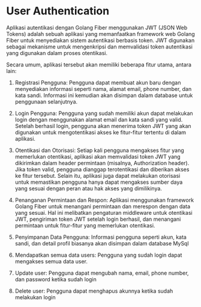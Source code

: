 # User Authentication

Aplikasi autentikasi dengan Golang Fiber menggunakan JWT (JSON Web Tokens) adalah sebuah aplikasi yang memanfaatkan framework web Golang Fiber untuk menyediakan sistem autentikasi berbasis token. JWT digunakan sebagai mekanisme untuk mengenkripsi dan memvalidasi token autentikasi yang digunakan dalam proses otentikasi.

Secara umum, aplikasi tersebut akan memiliki beberapa fitur utama, antara lain:

1. Registrasi Pengguna: Pengguna dapat membuat akun baru dengan menyediakan informasi seperti nama, alamat email, phone number, dan kata sandi. Informasi ini kemudian akan disimpan dalam database untuk penggunaan selanjutnya.

2. Login Pengguna: Pengguna yang sudah memiliki akun dapat melakukan login dengan menggunakan alamat email dan kata sandi yang valid. Setelah berhasil login, pengguna akan menerima token JWT yang akan digunakan untuk mengotentikasi akses ke fitur-fitur tertentu di dalam aplikasi.

3. Otentikasi dan Otorisasi: Setiap kali pengguna mengakses fitur yang memerlukan otentikasi, aplikasi akan memvalidasi token JWT yang dikirimkan dalam header permintaan (misalnya, Authorization header). Jika token valid, pengguna dianggap terotentikasi dan diberikan akses ke fitur tersebut. Selain itu, aplikasi juga dapat melakukan otorisasi untuk memastikan pengguna hanya dapat mengakses sumber daya yang sesuai dengan peran atau hak akses yang dimilikinya.

4. Penanganan Permintaan dan Respon: Aplikasi menggunakan framework Golang Fiber untuk menangani permintaan dan merespon dengan data yang sesuai. Hal ini melibatkan pengaturan middleware untuk otentikasi JWT, pengiriman token JWT setelah login berhasil, dan menangani permintaan untuk fitur-fitur yang memerlukan otentikasi.

5. Penyimpanan Data Pengguna: Informasi pengguna seperti akun, kata sandi, dan detail profil biasanya akan disimpan dalam database MySql

6. Mendapatkan semua data users: Pengguna yang sudah login dapat mengakses semua data user.
7. Update user: Pengguna dapat mengubah nama, email, phone number, dan password ketika sudah login
8. Delete user: Pengguna dapat menghapus akunnya ketika sudah melakukan login
 


